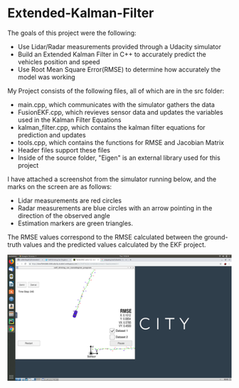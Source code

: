 [//]: # (Image References)

[image1]: ./images/EKF-1.png "Simulator"

# Extended-Kalman-Filter
The goals of this project were the following:
* Use Lidar/Radar measurements provided through a Udacity simulator
* Build an Extended Kalman Filter in C++ to accurately predict the vehicles position and speed
* Use Root Mean Square Error(RMSE) to determine how accurately the model was working 

My Project consists of the following files, all of which are in the src folder:
* main.cpp, which communicates with the simulator gathers the data
* FusionEKF.cpp, which revieves sensor data and updates the variables used in the Kalman Filter Equations
* kalman_filter.cpp, which contains the kalman filter equations for prediction and updates
* tools.cpp, which contains the functions for RMSE and Jacobian Matrix
* Header files support these files
* Inside of the source folder, "Eigen" is an external library used for this project

I have attached a screenshot from the simulator running below, and the marks on the screen are as follows:
* Lidar measurements are red circles
* Radar measurements are blue circles with an arrow pointing in the direction of the observed angle
* Estimation markers are green triangles.

The RMSE values correspond to the RMSE calculated between the ground-truth values and the predicted values calculated by the EKF project. 

![alt text][image1]

